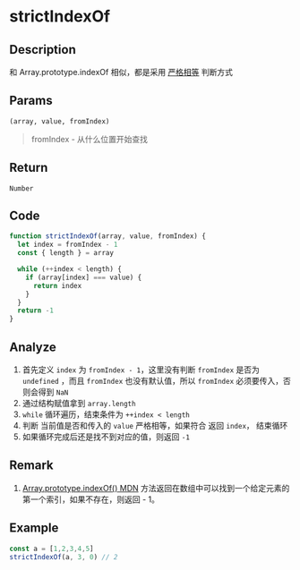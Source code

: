 # strictIndexOf 

## Description 
和 Array.prototype.indexOf 相似，都是采用 [严格相等](https://developer.mozilla.org/zh-CN/docs/Web/JavaScript/Equality_comparisons_and_sameness#%E4%B8%A5%E6%A0%BC%E7%9B%B8%E7%AD%89) 判断方式 
## Params
`(array, value, fromIndex)`
> fromIndex - 从什么位置开始查找

## Return
`Number`

## Code
```js
function strictIndexOf(array, value, fromIndex) {
  let index = fromIndex - 1
  const { length } = array

  while (++index < length) {
    if (array[index] === value) {
      return index
    }
  }
  return -1
}
```
## Analyze
1. 首先定义 `index` 为 `fromIndex - 1`，这里没有判断 `fromIndex` 是否为 `undefined` ，而且 `fromIndex` 也没有默认值，所以 `fromIndex` 必须要传入，否则会得到 `NaN`
2. 通过结构赋值拿到 `array.length`
3. `while` 循环遍历，结束条件为 `++index < length`
4. 判断 当前值是否和传入的 `value` 严格相等，如果符合 返回 `index`， 结束循环
5. 如果循环完成后还是找不到对应的值，则返回 `-1`
## Remark
1. [Array.prototype.indexOf() MDN](https://developer.mozilla.org/zh-CN/docs/Web/JavaScript/Reference/Global_Objects/Array/indexOf) 方法返回在数组中可以找到一个给定元素的第一个索引，如果不存在，则返回 - 1。
## Example
```js
const a = [1,2,3,4,5]
strictIndexOf(a, 3, 0) // 2
```
